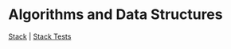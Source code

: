 # Algorithms and Data Structures 

[Stack](src/data_structures/stack.py) | [Stack Tests](src/tests/data_structures/test_stack.py)

